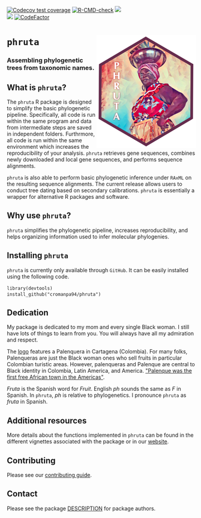   <!-- badges: start -->
  [![Codecov test coverage](https://codecov.io/gh/cromanpa94/phruta/branch/main/graph/badge.svg)](https://codecov.io/gh/cromanpa94/phruta?branch=main)
  [![R-CMD-check](https://github.com/cromanpa94/phruta/workflows/R-CMD-check/badge.svg)](https://github.com/cromanpa94/phruta/actions)
  [![](https://img.shields.io/badge/lifecycle-maturing-blue.svg)](https://lifecycle.r-lib.org/articles/stages.html#maturing)  
  [![](https://img.shields.io/github/languages/code-size/cromanpa94/phruta.svg)](https://github.com/cromanpa94/phruta)
  [![CodeFactor](https://www.codefactor.io/repository/github/cromanpa94/phruta/badge)](https://www.codefactor.io/repository/github/cromanpa94/phruta)  <!-- badges: end -->

# `phruta` <a href='https://cromanpa94.github.io/phruta'><img src='man/figures/logo.png' align="right" height="300" /></a>

### Assembling phylogenetic trees from taxonomic names.

## What is `phruta`?

The `phruta` R package is designed to simplify the basic phylogenetic pipeline. Specifically, all code is run within the same program and data from intermediate steps are saved in independent folders. Furthrmore, all code is run within the same environment which increases the reproducibility of your analysis. `phruta` retrieves gene sequences, combines newly downloaded and local gene sequences, and performs sequence alignments. 

`phruta` is also able to perform basic phylogenetic inference under `RAxML` on the resulting sequence alignments. The current release allows users to conduct tree dating based on secondary calibrations. `phruta` is essentially a wrapper for alternative R packages and software.


## Why use `phruta`?

`phruta` simplifies the phylogenetic pipeline, increases reproducibility, and helps organizing information used to infer molecular phylogenies.


## Installing `phruta`

`phruta` is currently only available through `GitHub`. It can be easily installed using the following code.

```
library(devtools) 
install_github("cromanpa94/phruta")
```

## Dedication
My package is dedicated to my mom and every single Black woman. I still have lots of things to learn from you. You will always have all my admiration and respect.

The [logo](https://www.flickr.com/photos/gufomusike/3462117620/in/photolist-6NFiPi-xoLbca-FtC6yJ-4nk6wS-x2AZV-b3MUv8-e2B7qj-4uCwwa-e3PJxi-2ePGmUM-b2wBVi-obHf1x-5iP26P-4juoE6-z881E-z88t3-9GmTbQ-dGvrFe-22APdBs-p2t5Zv-8DWQw8-6fAJ2G-7jQhu2-7LEkkL-7vBdyF-jTdXSR-kcntD1-aWGfnx-bk59CK-5JfhKt-6gWfX7-reVehy-bjk7Ki-2xnGjv-dLJbq9-e3VjY3-ugz6U-FGVagm-iqVRuD-YE5pLe-2kPkt84-2kHhswd) features a Palenquera in Cartagena (Colombia). For many folks, Palenqueras are just the Black woman ones who sell fruits in particular Colombian turistic areas. However, palenqueras and Palenque are central to Black identity in Colombia, Latin America, and America. ["Palenque was the first free African town in the Americas"](https://en.wikipedia.org/wiki/San_Basilio_de_Palenque).

_Fruta_ is the Spanish word for _Fruit_. English _ph_ sounds the same as _F_ in Spanish. In `phruta`, _ph_ is relative to phylogenetics. I pronounce `phruta` as _fruta_ in Spanish.

## Additional resources

More details about the functions implemented in `phruta` can be found in the different vignettes associated with the package or in our [website](https://cromanpa94.github.io/phruta/).

## Contributing

Please see our [contributing guide](CONTRIBUTING).

## Contact

Please see the package [DESCRIPTION](DESCRIPTION) for package authors.


